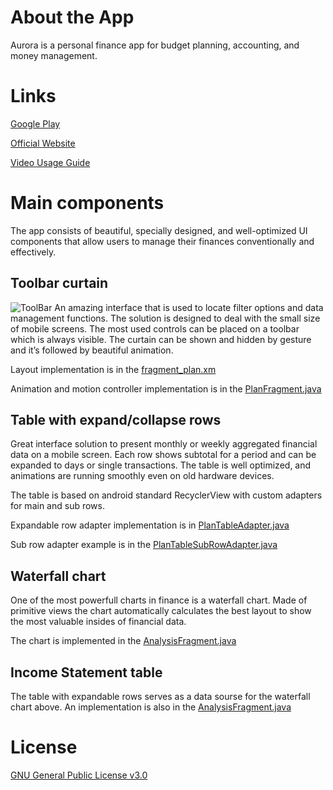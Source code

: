 # About the App
Aurora is a personal finance app for budget planning, accounting, and money management.
# Links
[Google Play](https://play.google.com/store/apps/details?id=tech.aurorafin.aurora)

[Official Website](https://aurorafin.tech/)

[Video Usage Guide](https://www.youtube.com/channel/UCv7HSAvYgXRpNxzhkIGejzw/playlists)

# Main components
The app consists of beautiful, specially designed, and well-optimized UI components that allow users to manage their finances conventionally and effectively.

## Toolbar curtain
![ToolBar](https://aurorafin.tech/wp-content/uploads/2020/06/planscreens1-1.png)
An amazing interface that is used to locate filter options and data management functions. The solution is designed to deal with the small size of mobile screens. The most used controls can be placed on a toolbar which is always visible. The curtain can be shown and hidden by gesture and it’s followed by beautiful animation.

Layout implementation is in the [fragment_plan.xm](/app/src/main/res/layout/fragment_plan.xml#L158)

Animation and motion controller implementation is in the [PlanFragment.java](/app/src/main/java/tech/aurorafin/aurora/PlanFragment.java#L564)

## Table with expand/collapse rows
Great interface solution to present monthly or weekly aggregated financial data on a mobile screen. Each row shows subtotal for a period and can be expanded to days or single transactions. The table is well optimized, and animations are running smoothly even on old hardware devices.

The table is based on android standard RecyclerView with custom adapters for main and sub rows. 

Expandable row adapter implementation is in [PlanTableAdapter.java](/app/src/main/java/tech/aurorafin/aurora/PlanTableAdapter.java#L268) 

Sub row adapter example is in the [PlanTableSubRowAdapter.java](/app/src/main/java/tech/aurorafin/aurora/PlanTableSubRowAdapter.java)

## Waterfall chart
One of the most powerfull charts in finance is a waterfall chart. Made of primitive views the chart automatically calculates the best layout to show the most valuable insides of financial data.

The chart is implemented in the [AnalysisFragment.java](/app/src/main/java/tech/aurorafin/aurora/AnalysisFragment.java#L1140)

## Income Statement table
The table with expandable rows serves as a data sourse for the waterfall chart above.
An implementation is also in the [AnalysisFragment.java](/app/src/main/java/tech/aurorafin/aurora/AnalysisFragment.java#L1079)

# License
[GNU General Public License v3.0](https://choosealicense.com/licenses/gpl-3.0/)
